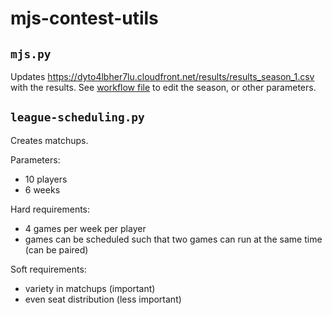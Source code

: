 # mjs-contest-utils

## `mjs.py`

Updates https://dyto4lbher7lu.cloudfront.net/results/results_season_1.csv with the results.
See [workflow file](.github/workflows/sync_results.yml) to edit the season, or other parameters.

## `league-scheduling.py`

Creates matchups.

Parameters: 
- 10 players
- 6 weeks

Hard requirements:
- 4 games per week per player
- games can be scheduled such that two games can run at the same time (can be paired)

Soft requirements: 
- variety in matchups (important)
- even seat distribution (less important)
